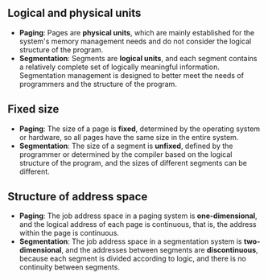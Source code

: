 ## Logical and physical units
- **Paging**: Pages are **physical units**, which are mainly established for the system's memory management needs and do not consider the logical structure of the program.
- **Segmentation**: Segments are **logical units**, and each segment contains a relatively complete set of logically meaningful information. Segmentation management is designed to better meet the needs of programmers and the structure of the program.

## Fixed size
- **Paging**: The size of a page is **fixed**, determined by the operating system or hardware, so all pages have the same size in the entire system.
- **Segmentation**: The size of a segment is **unfixed**, defined by the programmer or determined by the compiler based on the logical structure of the program, and the sizes of different segments can be different.

## Structure of address space
- **Paging**: The job address space in a paging system is **one-dimensional**, and the logical address of each page is continuous, that is, the address within the page is continuous.
- **Segmentation**: The job address space in a segmentation system is **two-dimensional**, and the addresses between segments are **discontinuous**, because each segment is divided according to logic, and there is no continuity between segments.